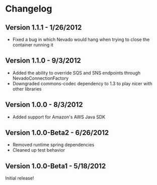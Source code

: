 Changelog
=========

Version 1.1.1 - 1/26/2012
-------------------------
 - Fixed a bug in which Nevado would hang when trying to close the container running it

Version 1.1.0 - 9/3/2012
------------------------
 - Added the ability to override SQS and SNS endpoints through NevadoConnectionFactory
 - Downgraded commons-codec dependency to 1.3 to play nicer with other libraries

Version 1.0.0 - 8/3/2012
------------------------
 - Added support for Amazon's AWS Java SDK

Version 1.0.0-Beta2 - 6/26/2012
-------------------------------
 - Removed runtime spring dependencies
 - Cleaned up test behavior

Version 1.0.0-Beta1 - 5/18/2012
-------------------------------
Initial release!

